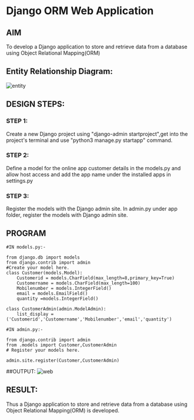 # Django ORM Web Application

## AIM
To develop a Django application to store and retrieve data from a database using Object Relational Mapping(ORM)

## Entity Relationship Diagram:
![entity](https://user-images.githubusercontent.com/118671664/208310831-ec238fdf-167c-433e-a7c2-81062d494ed0.png)

## DESIGN STEPS:
### STEP 1:
Create a new Django project using "django-admin startproject",get into the project's terminal and use "python3 manage.py startapp" command.

### STEP 2:
Define a model for the online app customer details in the models.py and allow host access and add the app name under the installed apps in settings.py

### STEP 3:
Register the models with the Django admin site. In admin.py under app folder, register the models with Django admin site.


## PROGRAM

```
#IN models.py:-

from django.db import models
from django.contrib import admin
#Create your model here.
class Customer(models.Model):
    Customerid = models.CharField(max_length=8,primary_key=True)
    Customername = models.CharField(max_length=100)
    Mobilenumber = models.IntegerField()
    email = models.EmailField()
    quantity =models.IntegerField()

class CustomerAdmin(admin.ModelAdmin):
    list_display = ('Customerid','Customername','Mobilenumber','email','quantity')

#IN admin.py:-

from django.contrib import admin
from .models import Customer,CustomerAdmin 
# Register your models here.

admin.site.register(Customer,CustomerAdmin)
```

##OUTPUT:
![web ](https://user-images.githubusercontent.com/118671664/208310844-c3085ccb-f894-477d-bb40-d14668eba5a2.png)


## RESULT:
Thus a Django application to store and retrieve data from a database using Object Relational Mapping(ORM) is developed.
